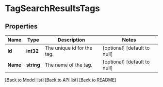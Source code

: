 # TagSearchResultsTags

## Properties
Name | Type | Description | Notes
------------ | ------------- | ------------- | -------------
**Id** | **int32** | The unique id for the tag. | [optional] [default to null]
**Name** | **string** | The name of the tag. | [optional] [default to null]

[[Back to Model list]](../README.md#documentation-for-models) [[Back to API list]](../README.md#documentation-for-api-endpoints) [[Back to README]](../README.md)

